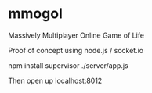 mmogol
======

Massively Multiplayer Online Game of Life

Proof of concept using node.js / socket.io

npm install
supervisor ./server/app.js

Then open up localhost:8012
